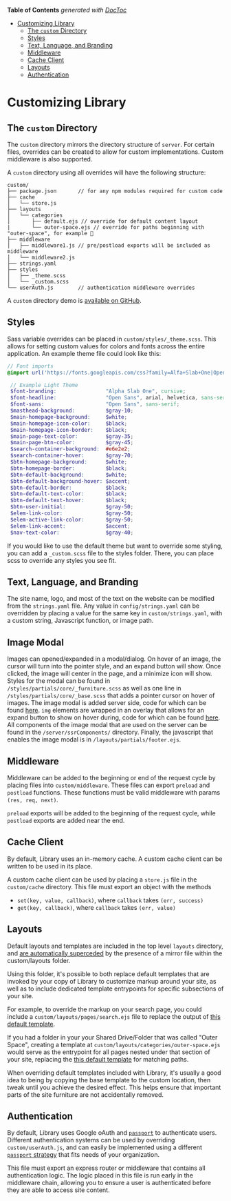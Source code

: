 <!-- START doctoc generated TOC please keep comment here to allow auto update -->
<!-- DON'T EDIT THIS SECTION, INSTEAD RE-RUN doctoc TO UPDATE -->
**Table of Contents**  *generated with [DocToc](https://github.com/thlorenz/doctoc)*

- [Customizing Library](#customizing-library)
  - [The `custom` Directory](#the-custom-directory)
  - [Styles](#styles)
  - [Text, Language, and Branding](#text-language-and-branding)
  - [Middleware](#middleware)
  - [Cache Client](#cache-client)
  - [Layouts](#layouts)
  - [Authentication](#authentication)

<!-- END doctoc generated TOC please keep comment here to allow auto update -->

# Customizing Library

## The `custom` Directory

The `custom` directory mirrors the directory structure of `server`. For certain
files, overrides can be created to allow for custom implementations.
Custom middleware is also supported.

A `custom` directory using all overrides will have the following structure:
```
custom/
├── package.json       // for any npm modules required for custom code
├── cache
│   └── store.js
├── layouts
│   └── categories
│       ├── default.ejs // override for default content layout
|       └── outer-space.ejs // override for paths beginning with "outer-space", for example 🚀
├── middleware
│   ├── middleware1.js // pre/postload exports will be included as middleware
│   └── middleware2.js
├── strings.yaml
├── styles
│   ├── _theme.scss
│   └── _custom.scss
└── userAuth.js        // authentication middleware overrides
```

A `custom` directory demo is [available on GitHub](https://github.com/nytimes/library-customization-example).

## Styles
Sass variable overrides can be placed in `custom/styles/_theme.scss`. This allows
for setting custom values for colors and fonts across the entire application. An
example theme file could look like this:

```scss
// Font imports
@import url('https://fonts.googleapis.com/css?family=Alfa+Slab+One|Open+Sans:400,400i,700,700i&subset=latin-ext');

 // Example Light Theme
 $font-branding:                "Alpha Slab One", cursive;
 $font-headline:                "Open Sans", arial, helvetica, sans-serif;
 $font-sans:                    "Open Sans", sans-serif;
 $masthead-background:          $gray-10;
 $main-homepage-background:     $white;
 $main-homepage-icon-color:     $black;
 $main-homepage-icon-border:    $black;
 $main-page-text-color:         $gray-35;
 $main-page-btn-color:          $gray-45;
 $search-container-background:  #e6e2e2;
 $search-container-hover:       $gray-70;
 $btn-homepage-background:      $white;
 $btn-homepage-border:          $black;
 $btn-default-background:       $white;
 $btn-default-background-hover: $accent;
 $btn-default-border:           $black;
 $btn-default-text-color:       $black;
 $btn-default-text-hover:       $black;
 $btn-user-initial:             $gray-50;
 $elem-link-color:              $gray-50;
 $elem-active-link-color:       $gray-50;
 $elem-link-accent:             $accent;
 $nav-text-color:               $gray-40;
 ```


If you would like to use the default theme but want to override some styling,
you can add a `_custom.scss` file to the styles folder. There, you can place
scss to override any styles you see fit.

## Text, Language, and Branding
The site name, logo, and most of the text on the website can be modified from the
`strings.yaml` file. Any value in `config/strings.yaml` can be overridden by
placing a value for the same key in `custom/strings.yaml`, with a custom string,
Javascript function, or image path.

## Image Modal
Images can opened/expanded in a modal/dialog. On hover of an image, the cursor will turn into the pointer style, and an expand button will show. Once clicked, the image will center in the page, and a minimize icon will show. Styles for the modal can be found in
`/styles/partials/core/_furniture.scss` as well as one line in `/styles/partials/core/_base.scss` that adds a pointer cursor on hover of images. The image modal is added server side, code for which can be found [here](../server/formatter.js#L168). `img` elements are wrapped in an overlay that allows for an expand button to show on hover during, code for which can be found [here](../server/formatter.js#L104). All components of the image modal that are used on the server can be found in the `/server/ssrComponents/` directory. Finally, the javascript that enables the image modal is in `/layouts/partials/footer.ejs`.

## Middleware
Middleware can be added to the beginning or end of the request cycle by placing
files into `custom/middleware`. These files can export `preload` and `postload`
functions. These functions must be valid middleware with params
`(res, req, next)`.

`preload` exports will be added to the beginning of the request cycle, while
`postload` exports are added near the end.


## Cache Client
By default, Library uses an in-memory cache. A custom cache client can be written
to be used in its place.

A custom cache client can be used by placing a `store.js` file in the `custom/cache`
directory. This file must export an object with the methods
- `set(key, value, callback)`, where `callback` takes `(err, success)`
- `get(key, callback)`, where `callback` takes `(err, value)`

## Layouts
Default layouts and templates are included in the top level `layouts` directory, and [are automatically superceded](https://github.com/nytimes/library/pull/200) by the presence of a mirror file within the custom/layouts folder.

Using this folder, it's possible to both replace default templates that are invoked by your copy of Library to customize markup around your site, as well as to include dedicated template entrypoints for specific subsections of your site.

For example, to override the markup on your search page, you could include a `custom/layouts/pages/search.ejs` file to replace the output of [this default template](https://github.com/nytimes/library/blob/master/layouts/pages/search.ejs#L23:L23).

If you had a folder in your your Shared Drive/Folder that was called "Outer Space", creating a template at `custom/layouts/categories/outer-space.ejs` would serve as the entrypoint for all pages nested under that section of your site, replacing the [this default template](https://github.com/nytimes/library/blob/master/layouts/categories/default.ejs) for matching paths.

When overriding default templates included with Library, it's usually a good idea to being by copying the base template to the custom location, then tweak until you achieve the desired effect. This helps ensure that important parts of the site furniture are not accidentally removed.

## Authentication
By default, Library uses Google oAuth and [`passport`](http://www.passportjs.org/) to authenticate users. Different authentication systems can be used by overriding `custom/userAuth.js`, and can easily be implemented using
a different [`passport` strategy](http://www.passportjs.org/packages/) that fits
needs of your organization.

This file must export an express router or middleware that contains all authentication
logic. The logic placed in this file is run early in the middleware chain, allowing
you to ensure a user is authenticated before they are able to access site content.

